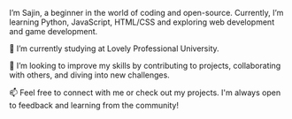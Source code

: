 I’m Sajin, a beginner in the world of coding and open-source. Currently, I’m learning Python, JavaScript, HTML/CSS and exploring web development and game development.

🔭 I’m currently studying at Lovely Professional University.

🌱 I’m looking to improve my skills by contributing to projects, collaborating with others, and diving into new challenges.

📫 Feel free to connect with me or check out my projects. I'm always open to feedback and learning from the community!
<!---
ArKQuee/ArKQuee is a ✨ special ✨ repository because its `README.md` (this file) appears on your GitHub profile.
You can click the Preview link to take a look at your changes.
--->
